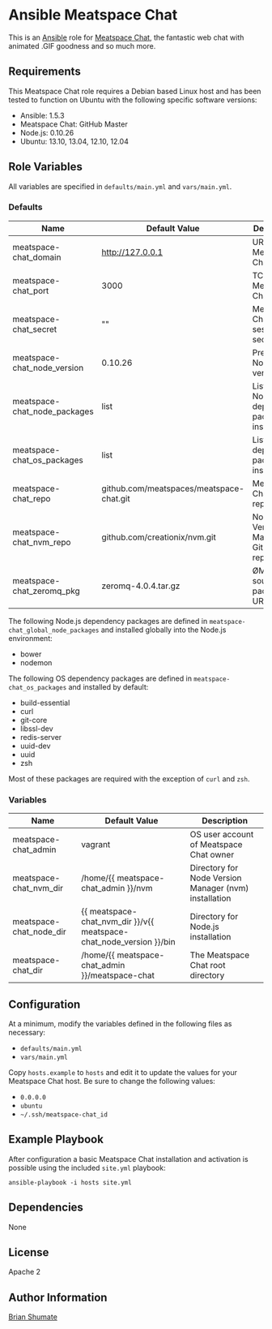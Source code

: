 # Ansible Meatspace Chat

This is an [Ansible](http://www.ansible.com/) role for
[Meatspace Chat](https://github.com/meatspaces/meatspace-chat), the fantastic
web chat with animated .GIF goodness and so much more.

## Requirements

This Meatspace Chat role requires a Debian based Linux host and has been tested to
function on Ubuntu with the following specific software versions:

* Ansible: 1.5.3
* Meatspace Chat: GitHub Master
* Node.js: 0.10.26
* Ubuntu: 13.10, 13.04, 12.10, 12.04

## Role Variables

All variables are specified in `defaults/main.yml` and `vars/main.yml`.

### Defaults

| Name           | Default Value | Description                        |
| -------------- | ------------- | -----------------------------------|
| meatspace-chat_domain  | http://127.0.0.1 | URL for Meatspace Chat app |
| meatspace-chat_port | 3000 | TCP port for Meatspace Chat app |
| meatspace-chat_secret | "" | Meatspace Chat session secret |
| meatspace-chat_node_version | 0.10.26 | Preferred Node.js version |
| meatspace-chat_node_packages | list | List of Node.js dependency packages to install |
| meatspace-chat_os_packages | list | List of OS dependency packages to install |
| meatspace-chat_repo | github.com/meatspaces/meatspace-chat.git | Meatspace Chat GitHub repository |
| meatspace-chat_nvm_repo | github.com/creationix/nvm.git | Node Version Manager Github repository |
| meatspace-chat_zeromq_pkg | zeromq-4.0.4.tar.gz | ØMQ source package URL |

The following Node.js dependency packages are defined in
`meatspace-chat_global_node_packages` and installed globally into the Node.js
environment:

* bower
* nodemon

The following OS dependency packages are defined in
`meatspace-chat_os_packages` and installed by default:

* build-essential
* curl
* git-core
* libssl-dev
* redis-server
* uuid-dev
* uuid
* zsh

Most of these packages are required with the exception of `curl` and `zsh`.

### Variables

| Name           | Default Value | Description                        |
| -------------- | ------------- | -----------------------------------|
| meatspace-chat_admin    | vagrant       | OS user account of Meatspace Chat owner
| meatspace-chat_nvm_dir  | /home/{{ meatspace-chat_admin }}/nvm | Directory for Node Version Manager (nvm) installation |
| meatspace-chat_node_dir | {{ meatspace-chat_nvm_dir }}/v{{ meatspace-chat_node_version }}/bin | Directory for Node.js installation
| meatspace-chat_dir | /home/{{ meatspace-chat_admin }}/meatspace-chat | The Meatspace Chat root directory

## Configuration

At a minimum, modify the variables defined in the following files as
necessary:

* `defaults/main.yml`
* `vars/main.yml`

Copy `hosts.example` to `hosts` and edit it to update the values for your
Meatspace Chat host. Be sure to change the following values:

* `0.0.0.0`
* `ubuntu`
* `~/.ssh/meatspace-chat_id`

## Example Playbook

After configuration a basic Meatspace Chat installation and activation is possible
using the included `site.yml` playbook:

```
ansible-playbook -i hosts site.yml
```

## Dependencies

None

## License

Apache 2

## Author Information

[Brian Shumate](http://brianshumate.com)

